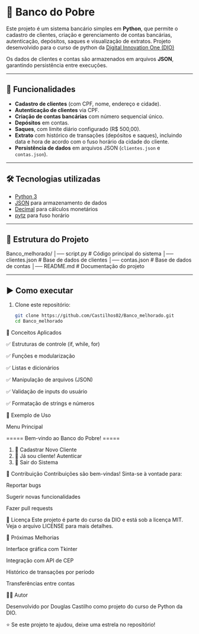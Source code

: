 # 🏦 Banco do Pobre

Este projeto é um sistema bancário simples em **Python**, que permite o cadastro de clientes, criação e gerenciamento de contas bancárias, autenticação, depósitos, saques e visualização de extratos. Projeto desenvolvido para o curso de python da [Digital Innovation One (DIO)](https://www.dio.me/)

Os dados de clientes e contas são armazenados em arquivos **JSON**, garantindo persistência entre execuções.

---

## 🚀 Funcionalidades

- **Cadastro de clientes** (com CPF, nome, endereço e cidade).
- **Autenticação de clientes** via CPF.
- **Criação de contas bancárias** com número sequencial único.
- **Depósitos** em contas.
- **Saques**, com limite diário configurado (R$ 500,00).
- **Extrato** com histórico de transações (depósitos e saques), incluindo data e hora de acordo com o fuso horário da cidade do cliente.
- **Persistência de dados** em arquivos JSON (`clientes.json` e `contas.json`).

---

## 🛠️ Tecnologias utilizadas

- [Python 3](https://www.python.org/)
- [JSON](https://docs.python.org/3/library/json.html) para armazenamento de dados
- [Decimal](https://docs.python.org/3/library/decimal.html) para cálculos monetários
- [pytz](https://pypi.org/project/pytz/) para fuso horário

---

## 📂 Estrutura do Projeto

Banco_melhorado/
│── script.py # Código principal do sistema
│── clientes.json # Base de dados de clientes
│── contas.json # Base de dados de contas
│── README.md # Documentação do projeto


---

## ▶️ Como executar

1. Clone este repositório:
   ```bash
   git clone https://github.com/Castilhos02/Banco_melhorado.git
   cd Banco_melhorado

🧠 Conceitos Aplicados

✅ Estruturas de controle (if, while, for)

✅ Funções e modularização

✅ Listas e dicionários

✅ Manipulação de arquivos (JSON)

✅ Validação de inputs do usuário

✅ Formatação de strings e números

📖 Exemplo de Uso

Menu Principal

===== Bem-vindo ao Banco do Pobre! =====
1. 📝 Cadastrar Novo Cliente
2. 🔑 Já sou cliente! Autenticar
3. 🚪 Sair do Sistema


🤝 Contribuição
Contribuições são bem-vindas! Sinta-se à vontade para:

Reportar bugs

Sugerir novas funcionalidades

Fazer pull requests

📄 Licença
Este projeto é parte do curso da DIO e está sob a licença MIT. Veja o arquivo LICENSE para mais detalhes.


🎯 Próximas Melhorias

Interface gráfica com Tkinter

Integração com API de CEP

Histórico de transações por período

Transferências entre contas

👨‍💻 Autor

Desenvolvido por Douglas Castilho como projeto do curso de Python da DIO.

⭐ Se este projeto te ajudou, deixe uma estrela no repositório!
